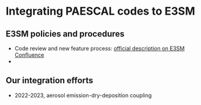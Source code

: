 # Integrating PAESCAL codes to E3SM

## E3SM policies and procedures

- Code review and new feature process: [official description on E3SM Confluence](https://acme-climate.atlassian.net/wiki/spaces/DOC/pages/3438608385/E3SM+Code+Review+and+New+Feature+Process)
- 

## Our integration efforts

- 2022-2023, aerosol emission-dry-deposition coupling

